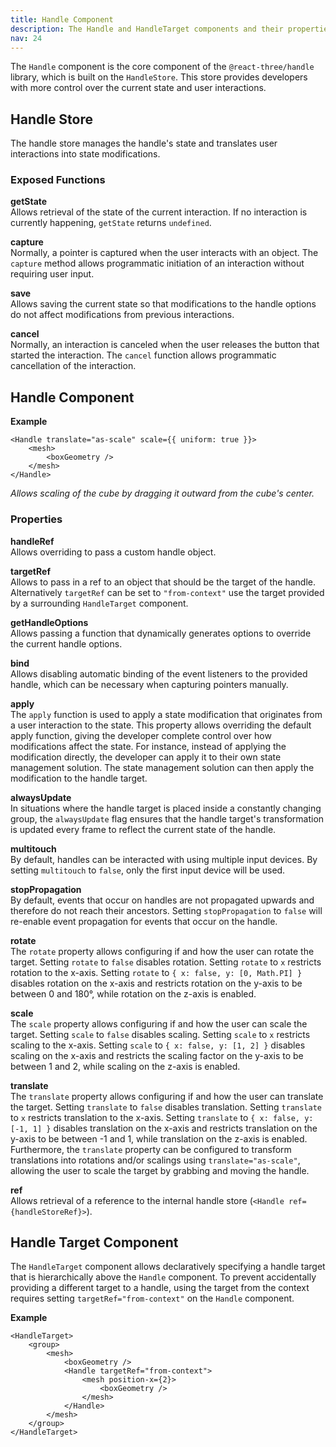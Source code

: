 ```yaml
---
title: Handle Component  
description: The Handle and HandleTarget components and their properties  
nav: 24  
---
```


The `Handle` component is the core component of the `@react-three/handle` library, which is built on the `HandleStore`. This store provides developers with more control over the current state and user interactions.

## Handle Store

The handle store manages the handle's state and translates user interactions into state modifications.

### Exposed Functions

**getState**  
Allows retrieval of the state of the current interaction. If no interaction is currently happening, `getState` returns `undefined`.

**capture**  
Normally, a pointer is captured when the user interacts with an object. The `capture` method allows programmatic initiation of an interaction without requiring user input.

**save**  
Allows saving the current state so that modifications to the handle options do not affect modifications from previous interactions.

**cancel**  
Normally, an interaction is canceled when the user releases the button that started the interaction. The `cancel` function allows programmatic cancellation of the interaction.

## Handle Component

**Example**
```tsx
<Handle translate="as-scale" scale={{ uniform: true }}>
    <mesh>
        <boxGeometry />
    </mesh>
</Handle>
```
*Allows scaling of the cube by dragging it outward from the cube's center.*

### Properties

**handleRef**  
Allows overriding to pass a custom handle object.

**targetRef**  
Allows to pass in a ref to an object that should be the target of the handle. Alternatively `targetRef` can be set to `"from-context"` use the target provided by a surrounding `HandleTarget` component.

**getHandleOptions**  
Allows passing a function that dynamically generates options to override the current handle options.

**bind**  
Allows disabling automatic binding of the event listeners to the provided handle, which can be necessary when capturing pointers manually.

**apply**  
The `apply` function is used to apply a state modification that originates from a user interaction to the state. This property allows overriding the default apply function, giving the developer complete control over how modifications affect the state. For instance, instead of applying the modification directly, the developer can apply it to their own state management solution. The state management solution can then apply the modification to the handle target.

**alwaysUpdate**  
In situations where the handle target is placed inside a constantly changing group, the `alwaysUpdate` flag ensures that the handle target's transformation is updated every frame to reflect the current state of the handle.

**multitouch**  
By default, handles can be interacted with using multiple input devices. By setting `multitouch` to `false`, only the first input device will be used.

**stopPropagation**  
By default, events that occur on handles are not propagated upwards and therefore do not reach their ancestors. Setting `stopPropagation` to `false` will re-enable event propagation for events that occur on the handle.

**rotate**  
The `rotate` property allows configuring if and how the user can rotate the target. Setting `rotate` to `false` disables rotation. Setting `rotate` to `x` restricts rotation to the x-axis. Setting `rotate` to `{ x: false, y: [0, Math.PI] }` disables rotation on the x-axis and restricts rotation on the y-axis to be between 0 and 180°, while rotation on the z-axis is enabled.

**scale**  
The `scale` property allows configuring if and how the user can scale the target. Setting `scale` to `false` disables scaling. Setting `scale` to `x` restricts scaling to the x-axis. Setting `scale` to `{ x: false, y: [1, 2] }` disables scaling on the x-axis and restricts the scaling factor on the y-axis to be between 1 and 2, while scaling on the z-axis is enabled.

**translate**  
The `translate` property allows configuring if and how the user can translate the target. Setting `translate` to `false` disables translation. Setting `translate` to `x` restricts translation to the x-axis. Setting `translate` to `{ x: false, y: [-1, 1] }` disables translation on the x-axis and restricts translation on the y-axis to be between -1 and 1, while translation on the z-axis is enabled. Furthermore, the `translate` property can be configured to transform translations into rotations and/or scalings using `translate="as-scale"`, allowing the user to scale the target by grabbing and moving the handle.

**ref**  
Allows retrieval of a reference to the internal handle store (`<Handle ref={handleStoreRef}>`).

## Handle Target Component

The `HandleTarget` component allows declaratively specifying a handle target that is hierarchically above the `Handle` component. To prevent accidentally providing a different target to a handle, using the target from the context requires setting `targetRef="from-context"` on the `Handle` component.

**Example**
```tsx
<HandleTarget>
    <group>
        <mesh>
            <boxGeometry />
            <Handle targetRef="from-context">
                <mesh position-x={2}>  
                    <boxGeometry />
                </mesh>
            </Handle>
        </mesh>
    </group>
</HandleTarget>
```